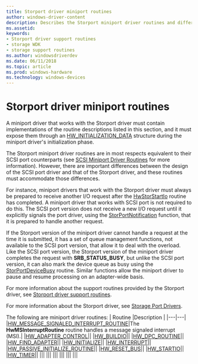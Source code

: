 ```yaml
---
title: Storport driver miniport routines
author: windows-driver-content
description: Describes the Storport miniport driver routines and differences between the design of the SCSI port driver and that of the Storport driver.
ms.assetid: 
keywords:
- Storport driver support routines
- storage WDK
- storage support routines
ms.author: windowsdriverdev
ms.date: 06/11/2018
ms.topic: article
ms.prod: windows-hardware
ms.technology: windows-devices
---
```



# Storport driver miniport routines

A miniport driver that works with the Storport driver must contain implementations of the routine descriptions listed in this section, and it must expose them through an [HW_INITIALIZATION_DATA](https://docs.microsoft.com/windows-hardware/drivers/ddi/content/storport/ns-storport-_hw_initialization_data) structure during the miniport driver's initialization phase. 

The Storport miniport driver routines are in most respects equivalent to their SCSI port counterparts (see [SCSI Miniport Driver Routines](https://technet.microsoft.com/en-us/ff565312(v=vs.96)) for more information). However, there are important differences between the design of the SCSI port driver and that of the Storport driver, and these routines must accommodate those differences. 

For instance, miniport drivers that work with the Storport driver must always be prepared to receive another I/O request after the [HwStorStartIo](https://docs.microsoft.com/windows-hardware/drivers/ddi/content/storport/nc-storport-hw_startio) routine has completed. A miniport driver that works with SCSI port is not required to do this. The SCSI port version does not receive a new I/O request until it explicitly signals the port driver, using the [StorPortNotification](https://docs.microsoft.com/windows-hardware/drivers/ddi/content/storport/nf-storport-storportnotification) function, that it is prepared to handle another request. 

If the Storport version of the miniport driver cannot handle a request at the time it is submitted, it has a set of queue management functions, not available to the SCSI port version, that allow it to deal with the overload. Like the SCSI port version, the Storport version of the miniport driver completes the request with **SRB_STATUS_BUSY**, but unlike the SCSI port version, it can also mark the device queue as busy using the [StorPortDeviceBusy](https://docs.microsoft.com/windows-hardware/drivers/ddi/content/storport/nf-storport-storportdevicebusy) routine. Similar functions allow the miniport driver to pause and resume processing on an adapter-wide basis.

For more information about the support routines provided by the Storport driver, see [Storport driver support routines](storport-driver-support-routines.md).

For more information about the Storport driver, see [Storage Port Drivers](storage-port-drivers.md). 

The following are miniport driver routines:
| Routine  |Description   |
|---|---|
|[HW_MESSAGE_SIGNALED_INTERRUPT_ROUTINE](https://docs.microsoft.com/windows-hardware/drivers/ddi/content/storport/nc-storport-hw_message_signaled_interrupt_routine)|The **HwMSInterruptRoutine** routine handles a message signaled interrupt (MSI).|
|[HW_ADAPTER_CONTROL]()||
|[HW_BUILDIO]()||
|[HW_DPC_ROUTINE]()||
|[HW_FIND_ADAPTER]()||
|[HW_INITIALIZE]()||
|[HW_INTERRUPT]()||
|[HW_PASSIVE_INITIALIZE_ROUTINE]()||
|[HW_RESET_BUS]()||
|[HW_STARTIO]()||
|[HW_TIMER]()||
|[]()||
|[]()||
|[]()||
|[]()||
|[]()||
|[]()||
